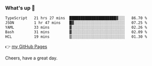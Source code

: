 ### What's up 👋

<!--START_SECTION:waka-->

```txt
TypeScript   21 hrs 27 mins  █████████████████████▓░░░   86.70 %
JSON         1 hr 47 mins    █▓░░░░░░░░░░░░░░░░░░░░░░░   07.25 %
YAML         33 mins         ▓░░░░░░░░░░░░░░░░░░░░░░░░   02.26 %
Bash         31 mins         ▓░░░░░░░░░░░░░░░░░░░░░░░░   02.09 %
HCL          19 mins         ▒░░░░░░░░░░░░░░░░░░░░░░░░   01.30 %
```

<!--END_SECTION:waka-->

👉 [my GitHub Pages](https://ykzhukian.github.io)

Cheers, have a great day.

